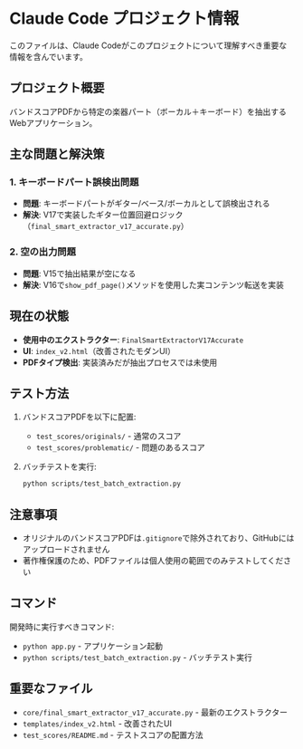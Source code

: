 # Claude Code プロジェクト情報

このファイルは、Claude Codeがこのプロジェクトについて理解すべき重要な情報を含んでいます。

## プロジェクト概要

バンドスコアPDFから特定の楽器パート（ボーカル＋キーボード）を抽出するWebアプリケーション。

## 主な問題と解決策

### 1. キーボードパート誤検出問題
- **問題**: キーボードパートがギター/ベース/ボーカルとして誤検出される
- **解決**: V17で実装したギター位置回避ロジック（`final_smart_extractor_v17_accurate.py`）

### 2. 空の出力問題
- **問題**: V15で抽出結果が空になる
- **解決**: V16で`show_pdf_page()`メソッドを使用した実コンテンツ転送を実装

## 現在の状態

- **使用中のエクストラクター**: `FinalSmartExtractorV17Accurate`
- **UI**: `index_v2.html`（改善されたモダンUI）
- **PDFタイプ検出**: 実装済みだが抽出プロセスでは未使用

## テスト方法

1. バンドスコアPDFを以下に配置:
   - `test_scores/originals/` - 通常のスコア
   - `test_scores/problematic/` - 問題のあるスコア

2. バッチテストを実行:
   ```bash
   python scripts/test_batch_extraction.py
   ```

## 注意事項

- オリジナルのバンドスコアPDFは`.gitignore`で除外されており、GitHubにはアップロードされません
- 著作権保護のため、PDFファイルは個人使用の範囲でのみテストしてください

## コマンド

開発時に実行すべきコマンド:
- `python app.py` - アプリケーション起動
- `python scripts/test_batch_extraction.py` - バッチテスト実行

## 重要なファイル

- `core/final_smart_extractor_v17_accurate.py` - 最新のエクストラクター
- `templates/index_v2.html` - 改善されたUI
- `test_scores/README.md` - テストスコアの配置方法